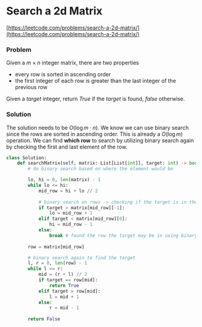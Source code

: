 # Search a 2d Matrix

[https://leetcode.com/problems/search-a-2d-matrix/](https://leetcode.com/problems/search-a-2d-matrix/)

### Problem

Given a $m \times n$ integer matrix, there are two properties

- every row is sorted in ascending order
- the first integer of each row is greater than the last integer of the previous row

Given a $target$ integer, return $True$ if the $target$ is found, $false$ otherwise.

### Solution

The solution needs to be $O(\log{m \cdot n})$. We know we can use binary search since the rows are sorted in ascending order. This is already a $O(\log{m})$ operation. We can find **which row** to search by utilizing binary search again by checking the first and last element of the row. 

```python
class Solution:
    def searchMatrix(self, matrix: List[List[int]], target: int) -> bool:
        # do binary search based on where the element would be

        lo, hi = 0, len(matrix) - 1
        while lo <= hi:
            mid_row = hi + lo // 2
            
            # binary search on rows -> checking if the target is in the middle row
            if target > matrix[mid_row][-1]:
                lo = mid_row + 1
            elif target < matrix[mid_row][0]:
                hi = mid_row - 1
            else:
                break # found the row the target may be in using binary search
            
        row = matrix[mid_row]

        # binary search again to find the target
        l, r = 0, len(row) - 1
        while l <= r:
            mid = (r + l) // 2
            if target == row[mid]:
                return True
            elif target > row[mid]:
                l = mid + 1
            else:
                r = mid - 1
        
        return False
```